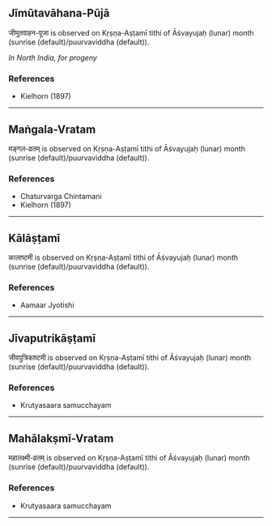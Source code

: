 ## Jīmūtavāhana-Pūjā
जीमूतवाहन-पूजा is observed on Kṛṣṇa-Aṣṭamī tithi of Āśvayujaḥ (lunar) month (sunrise (default)/puurvaviddha (default)).

_In North India, for progeny_
### References
* Kielhorn (1897)


---
## Maṅgala-Vratam
मङ्गल-व्रतम् is observed on Kṛṣṇa-Aṣṭamī tithi of Āśvayujaḥ (lunar) month (sunrise (default)/puurvaviddha (default)).


### References
* Chaturvarga Chintamani
* Kielhorn (1897)


---
## Kālāṣṭamī
कालाष्टमी is observed on Kṛṣṇa-Aṣṭamī tithi of Āśvayujaḥ (lunar) month (sunrise (default)/puurvaviddha (default)).


### References
* Aamaar Jyotishi


---
## Jīvaputrikāṣṭamī
जीवपुत्रिकाष्टमी is observed on Kṛṣṇa-Aṣṭamī tithi of Āśvayujaḥ (lunar) month (sunrise (default)/puurvaviddha (default)).


### References
* Krutyasaara samucchayam


---
## Mahālakṣmī-Vratam
महालक्ष्मी-व्रतम् is observed on Kṛṣṇa-Aṣṭamī tithi of Āśvayujaḥ (lunar) month (sunrise (default)/puurvaviddha (default)).


### References
* Krutyasaara samucchayam


---
